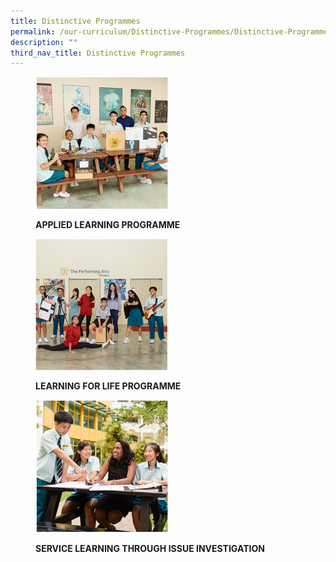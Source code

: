 ```yaml
---
title: Distinctive Programmes
permalink: /our-curriculum/Distinctive-Programmes/Distinctive-Programmes/
description: ""
third_nav_title: Distinctive Programmes
---
```

<figure>

<a href="/images/Capture.jpg" target = "\_blank"> <img style="width:50%" src="/images/Our%20Curriculum/Distinctive%20Programmes/Distinctive%20Programmes/D1.png"></a>

<figcaption>

<strong> APPLIED LEARNING PROGRAMME </strong>

</figcaption>

</figure>

<figure>

<a href="/images/Capture.jpg" target = "\_blank"> <img style="width:50%" src="/images/Our%20Curriculum/Distinctive%20Programmes/Distinctive%20Programmes/D2.png"></a>

<figcaption>

<strong> LEARNING FOR LIFE PROGRAMME </strong>

</figcaption>

</figure>

<figure>

<a href="/images/Capture.jpg" target = "\_blank"> <img style="width:50%" src="/images/Our%20Curriculum/Distinctive%20Programmes/Distinctive%20Programmes/D3.png"></a>

<figcaption>

<strong> SERVICE LEARNING THROUGH ISSUE INVESTIGATION </strong>

</figcaption>

</figure>